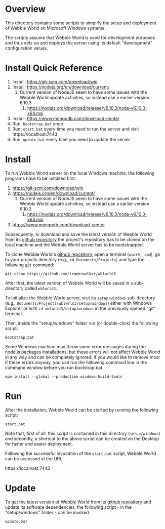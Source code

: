 ﻿# Overview

This directory contains some scripts to simplify the setup and deployment of Webble World
on Microsoft Windows systems.

The scripts assume that Webble World is used for development purposes and thus sets up
and deploys the server using its default "development" configuration values.

# Install Quick Reference

1. Install: https://git-scm.com/download/win
2. Install: https://nodejs.org/en/download/current/	
	1. Current version of NodeJS seem to have some issues with the Webble World update activities, so instead use a earlier version 6.10.3 
		1. https://nodejs.org/download/release/v6.10.3/node-v6.10.3-x64.msi
3. Install: https://www.mongodb.com/download-center
4. Run: ```bootstrap.bat``` once
5. Run: ```start.bat``` every time you need to run the server and visit https://localhost:7443
6. Run: ```update.bat``` every time you need to update the server

# Install

To run Webble World server on the local Windows machine, the following programs have
to be installed first:

1. https://git-scm.com/download/win
2. https://nodejs.org/en/download/current/
	1. Current version of NodeJS seem to have some issues with the Webble World update activities, so instead use a earlier version 6.10.3 
		1. https://nodejs.org/download/release/v6.10.3/node-v6.10.3-x64.msi
3. https://www.mongodb.com/download-center

Subsequently, to download and save the latest version of Webble World from its 
[github repository](https://github.com/truemrwalker/wblwrld3) the project's repository has to be
cloned on the local machine and the Webble World server has to be bootstrapped.

To clone Webble World's [github repository](https://github.com/truemrwalker/wblwrld3), open a terminal 
(```win+R, cmd```), go to your projects directory (e.g., ```cd Documents/Projects```) and type the
following ```git``` command:

```
git clone https://github.com/truemrwalker/wblwrld3
```

After that, the latest version of Webble World will be saved in a sub-directory called ```wblwrld3```.

To initialize the Webble World server, visit its ```setup/windows``` sub-directory 
(e.g., ```Documents/Projects/wblwrld3/setup/windows```)  either with Windows Explorer or with
```cd wblwrld3/setup/windows``` in the previously opened "git" terminal.

Then, inside the "setup/windows" folder run (or double-click) the following script:

```
bootstrap.bat
```

Some Windows machine may throw some error messages during the node.js packages installations, but these errors will not affect Webble World in any way and can be completely ignored. If you would like to remove most if these errors anyway, you can run the following command line in the command window before you run bootstrap.bat.

```
npm install --global --production windows-build-tools
```

# Run

After the installation, Webble World can be started by running the following script:

```
start.bat
```

Note that, first of all, this script is contained in this directory (```setup/windows```) and secondly,
a shortcut to the above script can be created on the Desktop for faster and easier deployment.

Following the successful invocation of the ```start.bat``` script, Webble World can be accessed at the URL:

https://localhost:7443

# Update

To get the latest version of Webble World from its [github repository](https://github.com/truemrwalker/wblwrld3)
and update its software dependencies, the following script - in the "setup/windows" folder - can be invoked:

```
update.bat
```
